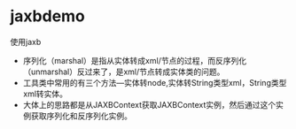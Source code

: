 # jaxbdemo

使用jaxb 
 * 序列化（marshal）是指从实体转成xml/节点的过程，而反序列化（unmarshal）反过来了，是xml/节点转成实体类的问题。
 * 工具类中常用的有三个方法—实体转node,实体转String类型xml，String类型xml转实体。
 * 大体上的思路都是从JAXBContext获取JAXBContext实例，然后通过这个实例获取序列化和反序列化实例。
